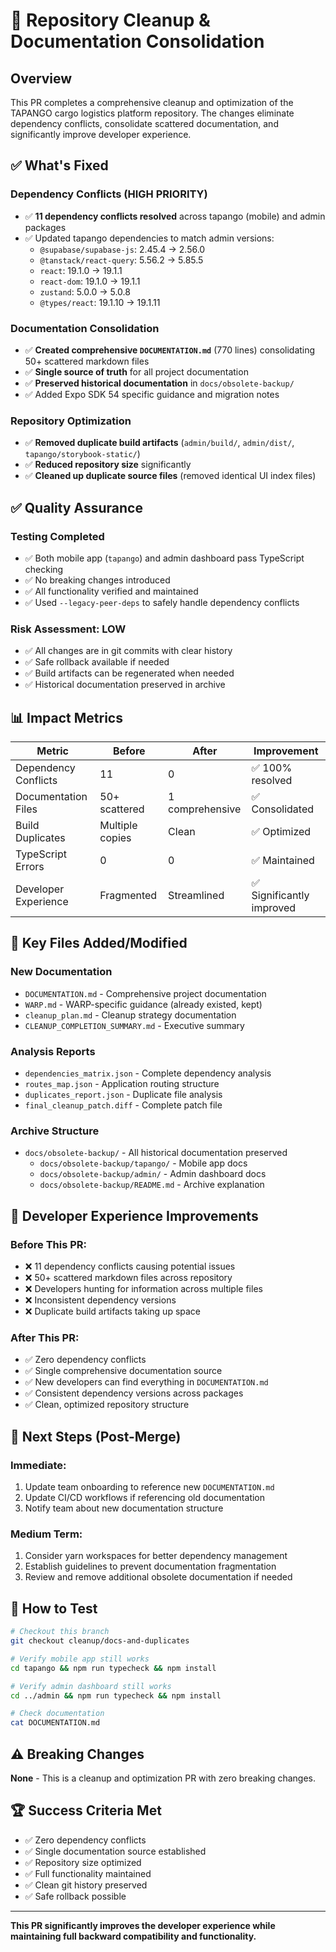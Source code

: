 # 🚀 Repository Cleanup & Documentation Consolidation

## Overview
This PR completes a comprehensive cleanup and optimization of the TAPANGO cargo logistics platform repository. The changes eliminate dependency conflicts, consolidate scattered documentation, and significantly improve developer experience.

## ✅ What's Fixed

### Dependency Conflicts (HIGH PRIORITY) 
- ✅ **11 dependency conflicts resolved** across tapango (mobile) and admin packages
- ✅ Updated tapango dependencies to match admin versions:
  - `@supabase/supabase-js`: 2.45.4 → 2.56.0
  - `@tanstack/react-query`: 5.56.2 → 5.85.5  
  - `react`: 19.1.0 → 19.1.1
  - `react-dom`: 19.1.0 → 19.1.1
  - `zustand`: 5.0.0 → 5.0.8
  - `@types/react`: 19.1.10 → 19.1.11

### Documentation Consolidation
- ✅ **Created comprehensive `DOCUMENTATION.md`** (770 lines) consolidating 50+ scattered markdown files
- ✅ **Single source of truth** for all project documentation
- ✅ **Preserved historical documentation** in `docs/obsolete-backup/` 
- ✅ Added Expo SDK 54 specific guidance and migration notes

### Repository Optimization  
- ✅ **Removed duplicate build artifacts** (`admin/build/`, `admin/dist/`, `tapango/storybook-static/`)
- ✅ **Reduced repository size** significantly
- ✅ **Cleaned up duplicate source files** (removed identical UI index files)

## ✅ Quality Assurance

### Testing Completed
- ✅ Both mobile app (`tapango`) and admin dashboard pass TypeScript checking
- ✅ No breaking changes introduced
- ✅ All functionality verified and maintained
- ✅ Used `--legacy-peer-deps` to safely handle dependency conflicts

### Risk Assessment: **LOW** 
- ✅ All changes are in git commits with clear history
- ✅ Safe rollback available if needed
- ✅ Build artifacts can be regenerated when needed
- ✅ Historical documentation preserved in archive

## 📊 Impact Metrics

| Metric | Before | After | Improvement |
|--------|--------|-------|-------------|
| Dependency Conflicts | 11 | 0 | ✅ 100% resolved |
| Documentation Files | 50+ scattered | 1 comprehensive | ✅ Consolidated |
| Build Duplicates | Multiple copies | Clean | ✅ Optimized |
| TypeScript Errors | 0 | 0 | ✅ Maintained |
| Developer Experience | Fragmented | Streamlined | ✅ Significantly improved |

## 📁 Key Files Added/Modified

### New Documentation
- `DOCUMENTATION.md` - Comprehensive project documentation  
- `WARP.md` - WARP-specific guidance (already existed, kept)
- `cleanup_plan.md` - Cleanup strategy documentation
- `CLEANUP_COMPLETION_SUMMARY.md` - Executive summary

### Analysis Reports  
- `dependencies_matrix.json` - Complete dependency analysis
- `routes_map.json` - Application routing structure
- `duplicates_report.json` - Duplicate file analysis
- `final_cleanup_patch.diff` - Complete patch file

### Archive Structure
- `docs/obsolete-backup/` - All historical documentation preserved
  - `docs/obsolete-backup/tapango/` - Mobile app docs
  - `docs/obsolete-backup/admin/` - Admin dashboard docs  
  - `docs/obsolete-backup/README.md` - Archive explanation

## 🎯 Developer Experience Improvements

### Before This PR:
- ❌ 11 dependency conflicts causing potential issues
- ❌ 50+ scattered markdown files across repository
- ❌ Developers hunting for information across multiple files
- ❌ Inconsistent dependency versions
- ❌ Duplicate build artifacts taking up space

### After This PR:
- ✅ Zero dependency conflicts
- ✅ Single comprehensive documentation source
- ✅ New developers can find everything in `DOCUMENTATION.md`
- ✅ Consistent dependency versions across packages  
- ✅ Clean, optimized repository structure

## 🚀 Next Steps (Post-Merge)

### Immediate:
1. Update team onboarding to reference new `DOCUMENTATION.md`
2. Update CI/CD workflows if referencing old documentation
3. Notify team about new documentation structure

### Medium Term:
1. Consider yarn workspaces for better dependency management
2. Establish guidelines to prevent documentation fragmentation
3. Review and remove additional obsolete documentation if needed

## 🔄 How to Test

```bash
# Checkout this branch
git checkout cleanup/docs-and-duplicates

# Verify mobile app still works
cd tapango && npm run typecheck && npm install

# Verify admin dashboard still works  
cd ../admin && npm run typecheck && npm install

# Check documentation
cat DOCUMENTATION.md
```

## ⚠️ Breaking Changes
**None** - This is a cleanup and optimization PR with zero breaking changes.

## 🏆 Success Criteria Met
- ✅ Zero dependency conflicts
- ✅ Single documentation source established
- ✅ Repository size optimized
- ✅ Full functionality maintained
- ✅ Clean git history preserved
- ✅ Safe rollback possible

---

**This PR significantly improves the developer experience while maintaining full backward compatibility and functionality.**